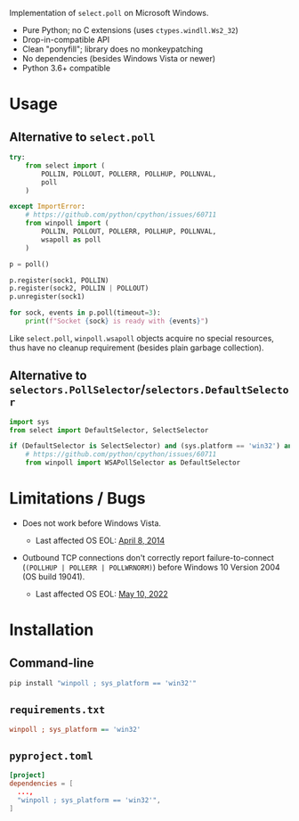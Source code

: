 Implementation of `select.poll` on Microsoft Windows.

- Pure Python; no C extensions (uses `ctypes.windll.Ws2_32`)
- Drop-in-compatible API
- Clean "ponyfill"; library does no monkeypatching
- No dependencies (besides Windows Vista or newer)
- Python 3.6+ compatible


# Usage

## Alternative to `select.poll`

```python
try:
    from select import (
        POLLIN, POLLOUT, POLLERR, POLLHUP, POLLNVAL,
        poll
    )

except ImportError:
    # https://github.com/python/cpython/issues/60711
    from winpoll import (
        POLLIN, POLLOUT, POLLERR, POLLHUP, POLLNVAL,
        wsapoll as poll
    )
```

```python
p = poll()

p.register(sock1, POLLIN)
p.register(sock2, POLLIN | POLLOUT)
p.unregister(sock1)

for sock, events in p.poll(timeout=3):
    print(f"Socket {sock} is ready with {events}")
```

Like `select.poll`, `winpoll.wsapoll` objects acquire no special resources, thus
have no cleanup requirement (besides plain garbage collection).

## Alternative to `selectors.PollSelector`/`selectors.DefaultSelector`

```python
import sys
from select import DefaultSelector, SelectSelector

if (DefaultSelector is SelectSelector) and (sys.platform == 'win32') and (sys.getwindowsversion() >= (10, 0, 19041)):
    # https://github.com/python/cpython/issues/60711
    from winpoll import WSAPollSelector as DefaultSelector
```


# Limitations / Bugs

- Does not work before Windows Vista.

  * Last affected OS EOL: [April 8, 2014](https://learn.microsoft.com/en-us/lifecycle/announcements/windows-xp-office-exchange-2003-end-of-support)

- Outbound TCP connections don't correctly report failure-to-connect (`(POLLHUP | POLLERR | POLLWRNORM)`) before Windows 10 Version 2004 (OS build 19041).

  * Last affected OS EOL: [May 10, 2022](https://learn.microsoft.com/en-us/lifecycle/announcements/windows-10-1909-enterprise-education-eos)


# Installation

## Command-line

```cmd
pip install "winpoll ; sys_platform == 'win32'"
```

## `requirements.txt`

```ini
winpoll ; sys_platform == 'win32'
```

## `pyproject.toml`

```toml
[project]
dependencies = [
  ...,
  "winpoll ; sys_platform == 'win32'",
]
```

